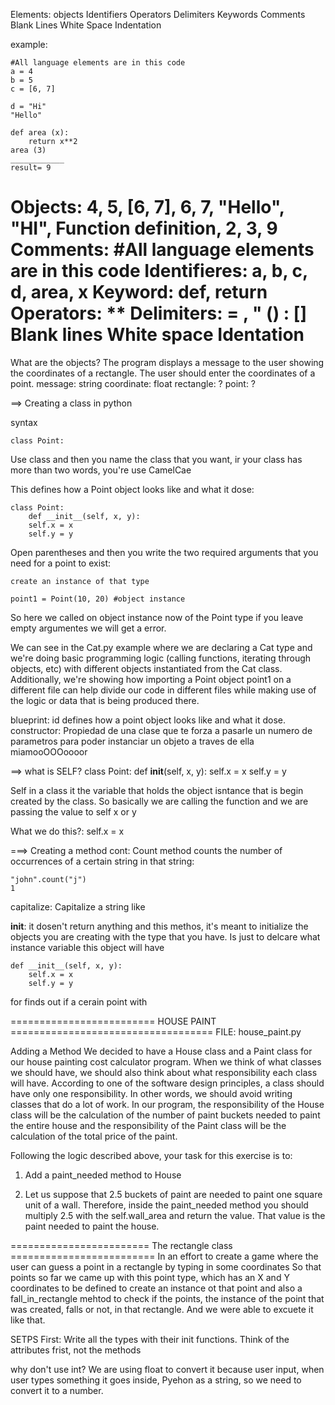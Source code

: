 Elements:
objects
Identifiers
Operators
Delimiters
Keywords
Comments
Blank Lines
White Space
Indentation 

example:

```
#All language elements are in this code 
a = 4
b = 5
c = [6, 7]

d = "Hi"
"Hello"

def area (x):
    return x**2
area (3)
____________
result= 9
```
Objects: 4, 5, [6, 7], 6, 7, "Hello", "HI", 
Function definition, 2, 3, 9
Comments: #All language elements are in this code 
Identifieres: a, b, c, d, area, x
Keyword: def, return 
Operators: **
Delimiters: = , " () : []
Blank lines
White space 
Identation 
=========================================================
What are the objects? 
The program displays a message to the user showing the coordinates of a rectangle. The user should enter the coordinates of a point. 
message: string 
coordinate: float
rectangle: ?
point: ?

==> Creating a class in python 

syntax 

```
class Point:
```
Use class and then you name the class that you want, ir your class has more than two words, you're use CamelCae 

This defines how a Point object looks like and what it dose:

```
class Point:
    def __init__(self, x, y):
    self.x = x
    self.y = y
```

Open parentheses and then you write the two required arguments that you need for a point to exist:
    
    create an instance of that type 
```
point1 = Point(10, 20) #object instance 
```
So here we called on object instance now of the Point type 
if you leave empty argumentes we will get a error. 

We can see in the Cat.py example where we are declaring a Cat type and we're doing basic programming logic (calling functions, iterating through objects, etc) with different objects instantiated from the Cat class.
Additionally, we're showing how importing a Point object point1 on a different file can help divide our code in different files while making use of the logic or data that is being produced there.


blueprint: id defines how a point object looks like and what it dose. 
constructor: Propiedad de una clase que te forza a pasarle un numero de parametros para poder instanciar un objeto a traves de ella miamooOOOoooor 

==> what is SELF?
class Point:
    def __init__(self, x, y):
        self.x = x
        self.y = y 

Self in a class it the variable that holds the object isntance that is begin created by the class. 
So basically we are calling the function and we are passing the value to self x or y 

What we do this?: self.x = x

===> Creating a method 
cont: Count method counts the number of occurrences of a certain string in that string:
```
"john".count("j")
1
```
capitalize: Capitalize a string like 


__init__: it dosen't return anything and this methos, it's meant to initialize the objects you are creating with the type that you have. Is just to delcare what instance variable this object will have

```
def __init__(self, x, y):
    self.x = x
    self.y = y
```
for finds out if a cerain point with 

========================= HOUSE PAINT ===================================
FILE: house_paint.py 

Adding a Method
We decided to have a House class and a Paint class for our house painting cost calculator program. When we think of what classes we should have, we should also think about what responsibility each class will have. According to one of the software design principles, a class should have only one responsibility. In other words, we should avoid writing classes that do a lot of work. In our program, the responsibility of the House class will be the calculation of the number of paint buckets needed to paint the entire house and the responsibility of the Paint class will be the calculation of the total price of the paint.

Following the logic described above, your task for this exercise is to:

1. Add a paint_needed method to House

2. Let us suppose that 2.5 buckets of paint are needed to paint one square unit of a wall. Therefore, inside the paint_needed method you should multiply 2.5 with the self.wall_area and return the value. That value is the paint needed to paint the house.

======================== The rectangle class =========================
 In an effort to create a game where the user can guess a point in a rectangle by typing in some coordinates 
 So that points so far we came up with this point type, which has an X and Y coordinates to be defined to create an instance ot that point and also a fall_in_rectangle mehtod to check if the points, the instance of the point that was created, falls or not, in that rectangle. 
And we were able to excuete it like that. 



SETPS
First: Write all the types with their init functions. Think of the attributes frist, not the methods 


why don't use int?
We are using float to convert it because user input, when user types something it goes inside, Pyehon as a string, so we need to convert it to a number.  